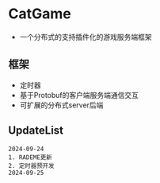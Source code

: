 # CatGame
- 一个分布式的支持插件化的游戏服务端框架

## 框架
- 定时器
- 基于Protobuf的客户端服务端通信交互
- 可扩展的分布式server后端

## UpdateList
```
2024-09-24 
1. RADEME更新
2. 定时器预开发
2024-09-25

```

